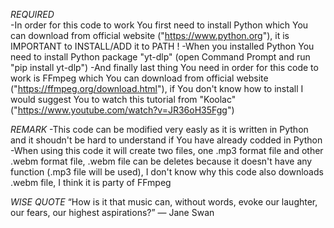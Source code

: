 *REQUIRED* <br/>
-In order for this code to work You first need to install Python which You can download from official website ("https://www.python.org"), it is IMPORTANT to INSTALL/ADD it to PATH !
-When you installed Python You need to install Python package "yt-dlp" (open Command Prompt and run "pip install yt-dlp")
-And finally last thing You need in order for this code to work is FFmpeg which You can download from official website ("https://ffmpeg.org/download.html"),
  if You don't know how to install I would suggest You to watch this tutorial from "Koolac" ("https://www.youtube.com/watch?v=JR36oH35Fgg")

*REMARK*
-This code can be modified very easly as it is written in Python and it shoudn't be hard to understand if You have already codded in Python
-When using this code it will create two files, one .mp3 format file and other .webm format file,
  .webm file can be deletes because it doesn't have any function (.mp3 file will be used),
  I don't know why this code also downloads .webm file, I think it is party of FFmpeg

*WISE QUOTE*
“How is it that music can, without words, evoke our laughter, our fears, our highest aspirations?” ― Jane Swan
